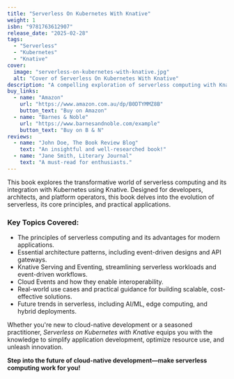 ```yaml
---
title: "Serverless On Kubernetes With Knative"
weight: 1
isbn: "9781763612907"
release_date: "2025-02-28"
tags:
  - "Serverless"
  - "Kubernetes"
  - "Knative"
cover:
  image: "serverless-on-kubernetes-with-knative.jpg"
  alt: "Cover of Serverless On Kubernetes With Knative"
description: "A compelling exploration of serverless computing with Knative."
buy_links:
  - name: "Amazon"
    url: "https://www.amazon.com.au/dp/B0DTYMMZ8B"
    button_text: "Buy on Amazon"
  - name: "Barnes & Noble"
    url: "https://www.barnesandnoble.com/example"
    button_text: "Buy on B & N"
reviews:
  - name: "John Doe, The Book Review Blog"
    text: "An insightful and well-researched book!"
  - name: "Jane Smith, Literary Journal"
    text: "A must-read for enthusiasts."
---
```


This book explores the transformative world of serverless computing and its integration with Kubernetes using Knative. Designed for developers, architects, and platform operators, this book delves into the evolution of serverless, its core principles, and practical applications.

### Key Topics Covered:
- The principles of serverless computing and its advantages for modern applications.
- Essential architecture patterns, including event-driven designs and API gateways.
- Knative Serving and Eventing, streamlining serverless workloads and event-driven workflows.
- Cloud Events and how they enable interoperability.
- Real-world use cases and practical guidance for building scalable, cost-effective solutions.
- Future trends in serverless, including AI/ML, edge computing, and hybrid deployments.

Whether you're new to cloud-native development or a seasoned practitioner, *Serverless on Kubernetes with Knative* equips you with the knowledge to simplify application development, optimize resource use, and unleash innovation.

**Step into the future of cloud-native development—make serverless computing work for you!**
